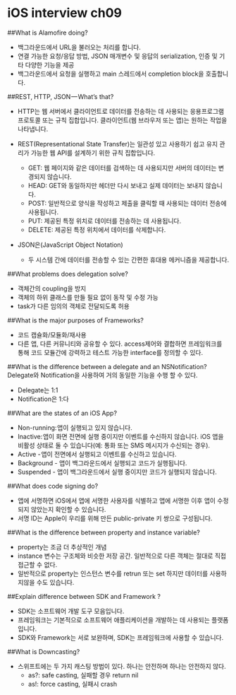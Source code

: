 # iOS interview ch09

##What is Alamofire doing?
- 백그라운드에서 URL을 불러오는 처리를 합니다.
- 연결 가능한 요청/응답 방법, JSON 매개변수 및 응답의 serialization, 인증 및 기타 다양한 기능을 제공
- 백그라운드에서 요청을 실행하고 main 스레드에서 completion block을 호출합니다.

##REST, HTTP, JSON — What’s that?
- HTTP는 웹 서버에서 클라이언트로 데이터를 전송하는 데 사용되는 응용프로그램 프로토콜 또는 규칙 집합입니다. 클라이언트(웹 브라우저 또는 앱)는 원하는 작업을 나타냅니다.

- REST(Representational State Transfer)는 일관성 있고 사용하기 쉽고 유지 관리가 가능한 웹 API를 설계하기 위한 규칙 집합입니다.
	- GET: 웹 페이지와 같은 데이터를 검색하는 데 사용되지만 서버의 데이터는 변경되지 않습니다.
	- HEAD: GET와 동일하지만 헤더만 다시 보내고 실제 데이터는 보내지 않습니다.
	- POST: 일반적으로 양식을 작성하고 제출을 클릭할 때 사용되는 데이터 전송에 사용됩니다.
	- PUT: 제공된 특정 위치로 데이터를 전송하는 데 사용됩니다.
	- DELETE: 제공된 특정 위치에서 데이터를 삭제합니다.

- JSON은(JavaScript Object Notation) 
	- 두 시스템 간에 데이터를 전송할 수 있는 간편한 휴대용 메커니즘을 제공합니다.

##What problems does delegation solve?
- 객체간의 coupling을 방지
- 객체의 하위 클래스를 만들 필요 없이 동작 및 수정 가능
- task가 다른 임의의 객체로 전달되도록 허용

##What is the major purposes of Frameworks?
- 코드 캡슐화/모듈화/재사용
- 다른 앱, 다른 커뮤니티와 공유할 수 있다. access제어와 결합하면 프레임워크를 통해 코드 모듈간에 강력하고 테스트 가능한 interface를 정의할 수 있다.

##What is the difference between a delegate and an NSNotification?
Delegate와 Notification을 사용하여 거의 동일한 기능을 수행 할 수 있다.

- Delegate는 1:1 
- Notification은 1:다

##What are the states of an iOS App?
- Non-running: 앱이 실행되고 있지 않습니다.
- Inactive: 앱이 화면 전면에 실행 중이지만 이벤트를 수신하지 않습니다. iOS 앱을 비활성 상태로 둘 수 있습니다(예: 통화 또는 SMS 메시지가 수신되는 경우).
- Active - 앱이 전면에서 실행되고 이벤트를 수신하고 있습니다.
- Background - 앱이 백그라운드에서 실행되고 코드가 실행됩니다.
- Suspended - 앱이 백그라운드에서 실행 중이지만 코드가 실행되지 않습니다.

##What does code signing do?
- 앱에 서명하면 iOS에서 앱에 서명한 사용자를 식별하고 앱에 서명한 이후 앱이 수정되지 않았는지 확인할 수 있습니다. 
- 서명 ID는 Apple이 우리를 위해 만든 public-private 키 쌍으로 구성됩니다.

##What is the difference between property and instance variable?
- property는 조금 더 추상적인 개념
- instance 변수는 구조체와 비슷한 저장 공간. 일반적으로 다른 객체는 절대로 직접 접근할 수 없다.
- 일반적으로 property는 인스턴스 변수를 retrun 또는 set 하지만 데이터를 사용하지않을 수도 있습니다.

##Explain difference between SDK and Framework ?
- SDK는 소프트웨어 개발 도구 모음입니다. 
- 프레임워크는 기본적으로 소프트웨어 애플리케이션을 개발하는 데 사용되는 플랫폼입니다.
- SDK와 Framework는 서로 보완하며, SDK는 프레임워크에 사용할 수 있습니다.

##What is Downcasting?
- 스위프트에는 두 가지 캐스팅 방법이 있다. 하나는 안전하며 하나는 안전하지 않다.
	- as?: safe casting, 실패할 경우 return nil
	- as!: force casting, 실패시 crash

